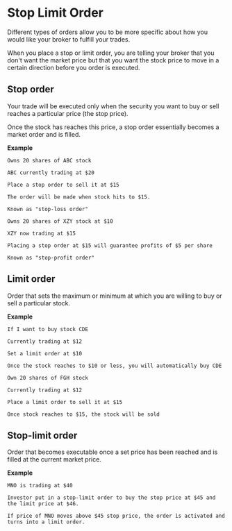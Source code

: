 # Stop Limit Order

Different types of orders allow you to be more specific about how you would like your broker to fulfill your trades.

When you place a stop or limit order, you are telling your broker that you don't want the market price but that you want the stock price to move in a certain direction before you order is executed.

## Stop order

Your trade will be executed only when the security you want to buy or sell reaches a particular price (the stop price).

Once the stock has reaches this price, a stop order essentially becomes a market order and is filled.

**Example**

```
Owns 20 shares of ABC stock

ABC currently trading at $20

Place a stop order to sell it at $15

The order will be made when stock hits to $15.

Known as "stop-loss order"
```

```
Owns 20 shares of XZY stock at $10

XZY now trading at $15

Placing a stop order at $15 will guarantee profits of $5 per share

Known as "stop-profit order"
```

## Limit order

Order that sets the maximum or minimum at which you are willing to buy or sell a particular stock.

**Example**

```
If I want to buy stock CDE

Currently trading at $12

Set a limit order at $10

Once the stock reaches to $10 or less, you will automatically buy CDE
```

```
Own 20 shares of FGH stock

Currently trading at $12

Place a limit order to sell it at $15

Once stock reaches to $15, the stock will be sold
```

## Stop-limit order

Order that becomes executable once a set price has been reached and is filled at the current market price.

**Example**

```
MNO is trading at $40

Investor put in a stop-limit order to buy the stop price at $45 and the limit price at $46.

If price of MNO moves above $45 stop price, the order is activated and turns into a limit order.
```
